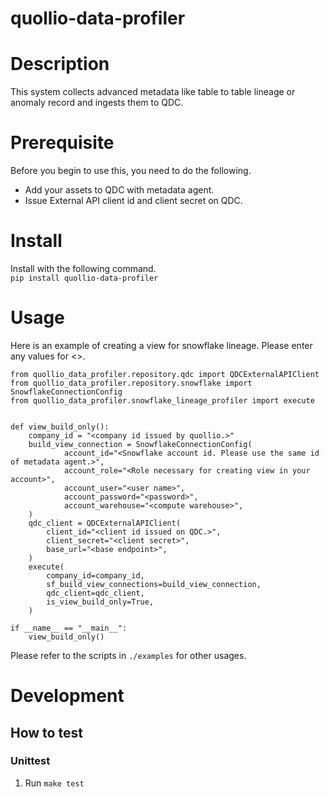 # quollio-data-profiler

# Description
This system collects advanced metadata like table to table lineage or anomaly record and ingests them to QDC.


# Prerequisite
Before you begin to use this, you need to do the following.
- Add your assets to QDC with metadata agent.
- Issue External API client id and client secret on QDC.

# Install
Install with the following command.  
`pip install quollio-data-profiler`

# Usage
Here is an example of creating a view for snowflake lineage. Please enter any values for <>.  
```
from quollio_data_profiler.repository.qdc import QDCExternalAPIClient
from quollio_data_profiler.repository.snowflake import SnowflakeConnectionConfig
from quollio_data_profiler.snowflake_lineage_profiler import execute


def view_build_only():
    company_id = "<company id issued by quollio.>"
    build_view_connection = SnowflakeConnectionConfig(
            account_id="<Snowflake account id. Please use the same id of metadata agent.>",
            account_role="<Role necessary for creating view in your account>",
            account_user="<user name>",
            account_password="<password>",
            account_warehouse="<compute warehouse>", 
    )
    qdc_client = QDCExternalAPIClient(
        client_id="<client id issued on QDC.>",
        client_secret="<client secret>",
        base_url="<base endpoint>",
    )
    execute(
        company_id=company_id,
        sf_build_view_connections=build_view_connection,
        qdc_client=qdc_client,
        is_view_build_only=True,
    )

if __name__ == "__main__":
    view_build_only()
``` 
Please refer to the scripts in `./examples` for other usages.


# Development
## How to test
### Unittest
1. Run `make test`
